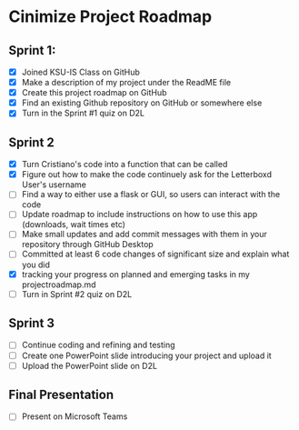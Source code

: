 # Cinimize Project Roadmap

## Sprint 1:
- [x] Joined KSU-IS Class on GitHub
- [x] Make a description of my project under the ReadME file
- [x] Create this project roadmap on GitHub
- [x] Find an existing Github repository on GitHub or somewhere else
- [x] Turn in the Sprint #1 quiz on D2L

## Sprint 2
- [x] Turn Cristiano's code into a function that can be called
- [x] Figure out how to make the code continuely ask for the Letterboxd User's username
- [ ] Find a way to either use a flask or GUI, so users can interact with the code
- [ ] Update roadmap to include instructions on how to use this app (downloads, wait times etc)
- [ ] Make small updates and add commit messages with them in your repository through GitHub Desktop
- [ ] Committed at least 6 code changes of significant size and explain what you did
- [x] tracking your progress on planned and emerging tasks in my projectroadmap.md
- [ ] Turn in Sprint #2 quiz on D2L
  
## Sprint 3
- [ ] Continue coding and refining and testing
- [ ] Create one PowerPoint slide introducing your project and upload it
- [ ] Upload the PowerPoint slide on D2L
  
## Final Presentation
- [ ] Present on Microsoft Teams

